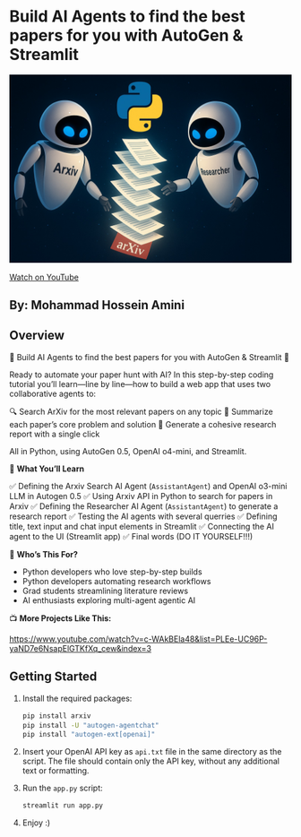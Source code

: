 # Build AI Agents to find the best papers for you with AutoGen & Streamlit

![Video Thumbnail](stuff/image.jpg)

[Watch on YouTube](https://youtu.be/rd1NFIgr9M0)

##  By: Mohammad Hossein Amini

## Overview

🚀 Build AI Agents to find the best papers for you with AutoGen & Streamlit 🚀

Ready to automate your paper hunt with AI?
In this step-by-step coding tutorial you’ll learn—line by line—how to build a web app that uses two collaborative agents to:

🔍 Search ArXiv for the most relevant papers on any topic
📝 Summarize each paper’s core problem and solution
📑 Generate a cohesive research report with a single click

All in Python, using AutoGen 0.5, OpenAI o4-mini, and Streamlit.

🎯 **What You’ll Learn**

✅  Defining the Arxiv Search AI Agent (`AssistantAgent`) and OpenAI o3-mini LLM in Autogen 0.5 
✅  Using Arxiv API in Python to search for papers in Arxiv
✅  Defining the Researcher AI Agent (`AssistantAgent`) to generate a research report
✅  Testing the AI agents with several querries
✅  Defining title, text input and chat input elements in Streamlit
✅  Connecting the AI agent to the UI (Streamlit app)
✅  Final words (DO IT YOURSELF!!!)

👥 **Who’s This For?**

-  Python developers who love step-by-step builds
-  Python developers automating research workflows
-  Grad students streamlining literature reviews
-  AI enthusiasts exploring multi-agent agentic AI

📺 **More Projects Like This:**

https://www.youtube.com/watch?v=c-WAkBEla48&list=PLEe-UC96P-yaND7e6NsapElGTKfXq_cew&index=3

##  Getting Started
1. Install the required packages:
   ```bash
   pip install arxiv
   pip install -U "autogen-agentchat"
   pip install "autogen-ext[openai]"
   ```

2. Insert your OpenAI API key as `api.txt` file in the same directory as the script. The file should contain only the API key, without any additional text or formatting.

3. Run the `app.py` script:
   ```bash
   streamlit run app.py
   ```

4. Enjoy :)